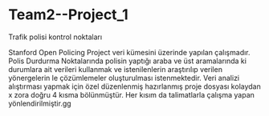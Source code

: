# Team2--Project_1
Trafik polisi kontrol noktaları

Stanford Open Policing Project veri kümesini üzerinde yapılan çalışmadır.
Polis Durdurma Noktalarında polisin yaptığı araba ve üst aramalarında ki 
durumlara ait verileri kullanmak ve istenilenlerin araştırılıp verilen yönergelerin 
le çözümlemeler oluşturulması istenmektedir.
Veri analizi alıştırması yapmak için özel düzenlenmiş  hazırlanmış proje dosyası kolaydan x
zora doğru 4 kısma bölünmüştür. Her kısım da talimatlarla çalışma yapan yönlendirilmiştir.gg